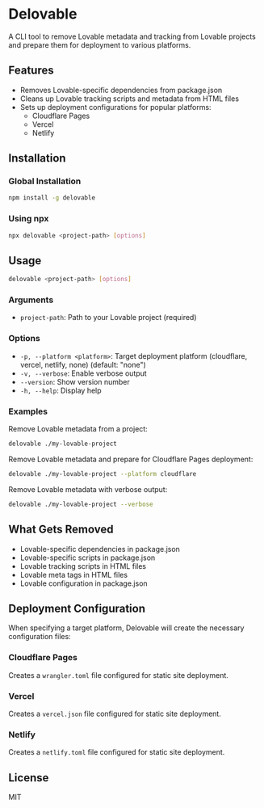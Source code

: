 # Delovable

A CLI tool to remove Lovable metadata and tracking from Lovable projects and prepare them for deployment to various platforms.

## Features

- Removes Lovable-specific dependencies from package.json
- Cleans up Lovable tracking scripts and metadata from HTML files
- Sets up deployment configurations for popular platforms:
  - Cloudflare Pages
  - Vercel
  - Netlify

## Installation

### Global Installation

```bash
npm install -g delovable
```

### Using npx

```bash
npx delovable <project-path> [options]
```

## Usage

```bash
delovable <project-path> [options]
```

### Arguments

- `project-path`: Path to your Lovable project (required)

### Options

- `-p, --platform <platform>`: Target deployment platform (cloudflare, vercel, netlify, none) (default: "none")
- `-v, --verbose`: Enable verbose output
- `--version`: Show version number
- `-h, --help`: Display help

### Examples

Remove Lovable metadata from a project:

```bash
delovable ./my-lovable-project
```

Remove Lovable metadata and prepare for Cloudflare Pages deployment:

```bash
delovable ./my-lovable-project --platform cloudflare
```

Remove Lovable metadata with verbose output:

```bash
delovable ./my-lovable-project --verbose
```

## What Gets Removed

- Lovable-specific dependencies in package.json
- Lovable-specific scripts in package.json
- Lovable tracking scripts in HTML files
- Lovable meta tags in HTML files
- Lovable configuration in package.json

## Deployment Configuration

When specifying a target platform, Delovable will create the necessary configuration files:

### Cloudflare Pages

Creates a `wrangler.toml` file configured for static site deployment.

### Vercel

Creates a `vercel.json` file configured for static site deployment.

### Netlify

Creates a `netlify.toml` file configured for static site deployment.

## License

MIT
